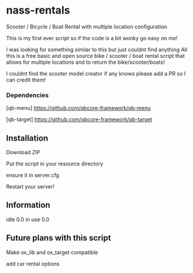 # nass-rentals
Scooter / Bicycle / Boat Rental with multiple location configuration

This is my first ever script so if the code is a bit wonky go easy on me!

I was looking for something similar to this but just couldnt find anything 
All this is a free basic and open source bike / scooter / boat rental script that allows for multiple locations and to return the bike/scooter/boats!  

I couldnt find the scooter model creator if any knows please add a PR so I can credit them!

### Dependencies
[qb-menu] https://github.com/qbcore-framework/qb-menu

[qb-target] https://github.com/qbcore-framework/qb-target



## Installation

Download ZIP

Put the script in your resource directory 

ensure it in server.cfg

Restart your server! 



## Information
idle 0.0 in use 0.0


## Future plans with this script
Make ox_lib and ox_target compatible 

add car rental options
